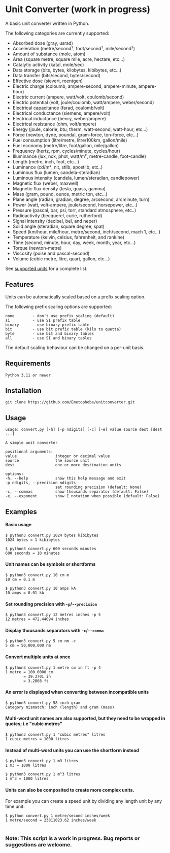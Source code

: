 # Unit Converter (work in progress)

A basic unit converter written in Python.


The following categories are currently supported:


* Absorbed dose (gray, usrad)
* Acceleration (metre/second², foot/second², mile/second²)
* Amount of substance (mole, atom)
* Area (square metre, square mile, acre, hectare, etc...)
* Catalytic activity (katal, mole/sec)
* Data storage (bits, bytes, kilobytes, kibibytes, etc...)
* Data transfer (bits/second, bytes/second)
* Effective dose (sievert, roentgen)
* Electric charge (coloumb, ampere-second, ampere-minute, ampere-hour)
* Electric current (ampere, watt/volt, coulomb/second)
* Electric potential (volt, joule/coulomb, watt/ampere, weber/second)
* Electrical capacitance (farad, coulomb/volt)
* Electrical conductance (siemens, ampere/volt)
* Electrical inductance (henry, weber/ampere)
* Electrical resistance (ohm, volt/ampere)
* Energy (joule, calorie, btu, therm, watt-second, watt-hour, etc...)
* Force (newton, dyne, poundal, gram-force, ton-force, etc...)
* Fuel consumption (litre/metre, litre/100km, gallon/mile)
* Fuel economy (metre/litre, foot/gallon, mile/gallon)
* Frequency (hertz, rpm, cycles/minute, cycles/hour)
* Illuminance (lux, nox, phot, watt/m², metre-candle, foot-candle)
* Length (metre, inch, foot, etc...)
* Luminance (cd/m², nit, stilb, apostilb, etc..)
* Luminous flux (lumen, candela-steradian)
* Luminous intensity (candela, lumen/steradian, candlepower)
* Magnetic flux (weber, maxwell)
* Magnetic flux density (tesla, guass, gamma)
* Mass (gram, pound, ounce, metric ton, etc...)
* Plane angle (radian, gradian, degree, arcsecond, arcminute, turn)
* Power (watt, volt-ampere, joule/second, horsepower, etc...)
* Pressure (pascal, bar, psi, torr, standard atmosphere, etc..)
* Radioactivity (becquerel, curie, rutherford)
* Signal intensity (decibel, bel, and neper)
* Solid angle (steradian, square degree, spat)
* Speed (km/hour, mile/hour, metre/second, inch/second, mach 1, etc...)
* Temperature (kelvin, celsius, fahrenheit, and rankine)
* Time (second, minute, hour, day, week, month, year, etc...)
* Torque (newton-metre)
* Viscosity (poise and pascal-second)
* Volume (cubic metre, litre, quart, gallon, etc...)

See [supported units](docs/supported_units.txt) for a complete list.

## Features

Units can be automatically scaled based on a prefix scaling option.

The following prefix scaling options are supported:

    none        - don't use prefix scaling (default)
    si          - use SI prefix table
    binary      - use binary prefix table
    bit         - use bit prefix table (kilo to quetta)
    byte        - use bit and binary tables
    all         - use SI and binary tables

The default scaling behaviour can be changed on a per-unit basis.

## Requirements

    Python 3.11 or newer

## Installation

    git clone https://github.com/Emetophobe/unitconverter.git

## Usage

    usage: convert.py [-h] [-p ndigits] [-c] [-e] value source dest [dest ...]

    A simple unit converter

    positional arguments:
    value                 integer or decimal value
    source                the source unit
    dest                  one or more destination units

    options:
    -h, --help            show this help message and exit
    -p ndigits, --precision ndigits
                          set rounding precision (default: None)
    -c, --commas          show thousands separator (default: False)
    -e, --exponent        show E notation when possible (default: False)


## Examples

#### Basic usage

    $ python3 convert.py 1024 bytes kibibytes
    1024 bytes = 1 kibibytes

    $ python3 convert.py 600 seconds minutes
    600 seconds = 10 minutes

#### Unit names can be symbols or shortforms

    $ python3 convert.py 10 cm m
    10 cm = 0.1 m

    $ python3 convert.py 10 amps kA
    10 amps = 0.01 kA

#### Set rounding precision with `-p`/`--precision`

    $ python3 convert.py 12 metres inches -p 5
    12 metres = 472.44094 inches

#### Display thousands separators with `-c`/`--comma`

    $ python3 convert.py 5 cm nm -c
    5 cm = 50,000,000 nm

#### Convert multiple units at once

    $ python3 convert.py 1 metre cm in ft -p 4
    1 metre = 100.0000 cm
            = 39.3701 in
            = 3.2808 ft

#### An error is displayed when converting between incompatible units

    $ python3 convert.py 58 inch gram
    Category mismatch: inch (length) and gram (mass)

#### Multi-word unit names are also supported, but they need to be wrapped in quotes; i.e "cubic metres"

    $ python3 convert.py 1 "cubic metres" litres
    1 cubic metres = 1000 litres

#### Instead of multi-word units you can use the shortform instead

    $ python3 convert.py 1 m3 litres
    1 m3 = 1000 litres

    $ python3 convert.py 1 m^3 litres
    1 m^3 = 1000 litres

#### Units can also be composited to create more complex units.

For example you can create a speed unit by dividing any length unit by any time unit:

    $ python convert.py 1 metre/second inches/week
    1 metre/second = 23811023.62 inches/week


#
### Note: This script is a work in progress. Bug reports or suggestions are welcome.
